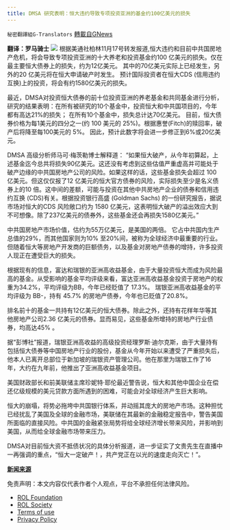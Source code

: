 ```yaml
---
title: DMSA 研究表明：恒大违约导致专项投资亚洲的基金约100亿美元的损失
---
```

`秘密翻譯組G-Translators` [轉載自GNews](https://gnews.org/zh-hans/1688702/)

**翻译：罗马骑士**
![](https://assets.gnews.org/wp-content/uploads/2021/11/Screenshot-2021-11-15-204336.jpg)
根据美通社柏林11月17号转发报道,恒大违约和目前中共国房地产危机，将会导致专项投资亚洲的十大养老和投资基金约100 亿美元的损失。仅在最主要恒大债券上的损失，约为12亿美元。 其中的70亿美元实际上已经发生，另外的20 亿美元将在恒大申请破产时发生。 预计国际投资者在恒大CDS (信用违约互换)上的投资，将会有约1580亿美元的损失。

最近，DMSA对投资恒大债券的前十位投资亚洲的养老基金和共同基金进行分析，研究的结果表明：在所有被研究的10个基金中，投资恒大和中共国项目的，今年都有高达21%的损失； 在所有10个基金中，损失总计达70亿美元。 目前，恒大债券价格为每1美元的四分之一(约 100 美元的 25%)。根据惠誉(Fitch)的赎回率，破产后将降至每100美元的 5%。 因此，预计此数字将会进一步修正到6%或20亿美元。

DMSA 高级分析师马可·梅茨勒博士解释道： “如果恒大破产，从今年初算起，上述基金迄今总共将损失90亿美元。这还没有考虑到这些估值严重虚高并可能处于破产边缘的中共国房地产公司的风险。如果这样的话，这些基金损失会超过 100 亿美元。但这仅仅报了12 亿美元的恒大官方债券的风险，实际损失至少是名义债券上的10 倍。这中间的差额，可能与投资在其他中共房地产企业的债券和信用违约互换 (CDS)有关。根据投资银行高盛 (Goldman Sachs) 的一份研究报告，据说市场对恒大的CDS 风险敞口约为 1580 亿美元，这表明恒大破产的溢出效应大到不可想像。除了237亿美元的债券外，这些基金还会再损失1580亿美元。”

中共国房地产市场价值，估约为55万亿美元，是美国的两倍。 它占中共国内生产总值的29%，而其他国家则为10% 至20%间，被称为全球经济中最重要的行业。但随着恒大等房地产开发商的巨额债务，以及基金对房地产债券的增持，许多投资人现正在遭受巨大的损失。

根据现有的信息，富达和瑞银的亚洲高收益基金，由于大量投资恒大而成为风险最高的基金。从受影响的基金平均评级来看，富达亚洲高收益基金投资于房地产的权重为34.2%，平均评级为BB，今年已经贬值了 17.3%。 瑞银亚洲高收益基金的平均评级为 BB-，持有 45.7% 的房地产债券，今年也已贬值了20.8%。

排名前十的基金一共持有12亿美元的恒大债券。除此之外，还持有花样年华等其他房地产公司2.36 亿美元的债券。显而易见，这些基金所增持的房地产行业债券，均高达45% 。

据“彭博社”报道，瑞银亚洲高收益的高级投资经理罗斯·迪尔克斯，由于大量持有包括恒大债券等中国房地产行业的股份，基金从今年开始以来遭受了严重损失后，他本人已离开总部位于新加坡的瑞银资产管理公司。他在那里为瑞银工作了16年，大约在九年前，他推出了亚洲高收益基金项目。

美国财政部长和前美联储主席珍妮特·耶伦最近警告说，恒大和其他中国企业在偿还亿级规模的美元贷款方面所遇到的困难，可能会对全球经济产生巨大影响。

恒大的崩塌，将势必拖垮中共国银行体系，并动摇其庞大的房地产市场。这种担忧已经扰乱了美国及全球的金融市场，美联储在其最新的金融稳定报告中，警告美国所面临的直接风险。中共国的金融紧张局势将给全球经济增长带来风险，并影响到美国，从而给全球金融市场带来压力。

DMSA对目前恒大资不抵债状况的具体分析报道，进一步证实了文贵先生在直播中一再强调的重点，“恒大一定破产！，共产党正在以光的速度走向灭亡！”。

**[新闻来源](https://www.prnewswire.com/in/news-releases/dmsa-study-evergrande-10-billion-us-dollar-in-losses-for-asia-funds-863222407.html)**

 

免责声明：本文内容仅代表作者个人观点，平台不承担任何法律风险。

- [ROL Foundation](https://rolfoundation.org/)
- [ROL Society](https://rolsociety.org/)
- [Terms of use](https://gnews.org/terms-of-use-3/)
- [Privacy Policy](https://gnews.org/privacy-policy/)
